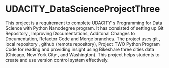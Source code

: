 # UDACITY_DataScienceProjectThree
This project is a requirement to complete UDACITY's Programming for Data Science with Python Nanodegree program.
It has consisted of setting up Git Repository , Improving Documentations, Additonal Changes to Documentation, Refactor Code and Merge branches. 
The project uses git , local repository , github (remote repository), Project TWO Python Program Code for reading and providing insight using Bikeshare three cities data (Chicago, New York City , and Washington).
This project helps students to create and use version control system effectively.